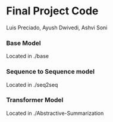 # Final Project Code

Luis Preciado, Ayush Dwivedi, Ashvi Soni

### Base Model

Located in ./base

### Sequence to Sequence model

Located in ./seq2seq

### Transformer Model

Located in ./Abstractive-Summarization